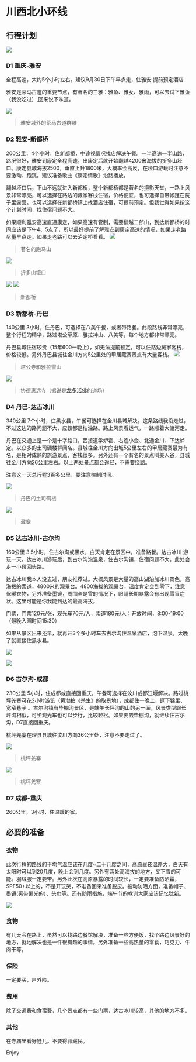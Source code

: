 # 川西北小环线
## 行程计划
 ![](img/1568645187717.jpg)

### D1 重庆-雅安 
全程高速，大约5个小时左右。建议9月30日下午早点走，住雅安 提前预定酒店.

雅安是茶马古道的重要节点，有著名的三雅：雅鱼、雅女、雅雨，可以去试下雅鱼（我没吃过）,回来说下味道。

![](img/ya.jpg)
> 雅安城外的茶马古道群雕

### D2 雅安-新都桥 
200公里，4个小时，住新都桥，中途视情况找店解决午餐。一半高速一半山路，路况很好，雅安到康定全程高速，出康定后就开始翻越4200米海拔的折多山垭口。康定县城海拔2500，垂直上升1800米，大概率会高反，在垭口游玩时注意不要激动、跑跳。建议准备歌曲《康定情歌》沿路播放。

翻越垭口后，下山不远就进入新都桥，整个新都桥都是著名的摄影天堂，一路上风景非常漂亮，可以选择在路边的藏家客栈住宿，价格便宜，也可选择自带帐篷在院子里露营。也可以选择在新都桥镇上找酒店住宿，可提前预定。但我觉得如果按这个计划时间，找住宿问题不大。

如果顺利雅安高速直通康定，如果高速有管制，需要翻越二郎山，到达新都桥的时间应该是下午4、5点了，所以最好提前了解雅安到康定高速的情况，如果走老路尽量早点走。如果走老路可以去泸定桥看看。
![](img/zds2.jpg)
> 著名的跑马山

![](img/zds.jpg)
> 折多山垭口

![](img/xdq1.jpg)
![](img/xdj2.jpg)
> 新都桥

### D3 新都桥-丹巴  
140公里 3小时，住丹巴，可选择在八美午餐，或者带路餐。此段路线非常漂亮，整个行程的精华，路过塔公草原、雅拉神山、八美等，每个地方都非常漂亮。

丹巴县城住宿较贵（15年600一晚上），如无法提前预定，可以住路边藏家客栈，价格较低。另外丹巴县城往金川方向5公里处的甲居藏寨景点有大量客栈。
![](img/tg.jpeg)
> 塔公寺和雅拉雪山

![](img/bm.jpeg)
> 协德惠远寺（据说是[龙多活佛](http://www.baike.com/wiki/%E9%BE%99%E5%A4%9A%E6%B4%BB%E4%BD%9B)的道场）

### D4 丹巴-达古冰川 
340公里 7个小时，住黑水县，午餐可选择在金川县城解决。这条路线我没走过，不过这边的路问题不大，应该都是柏油路。路上风景看运气，一路顺着大渡河走。

丹巴在交通上是一个是十字路口，西接道孚炉霍、右连小金、北通金川、下达泸定。以众多的土司碉楼群闻名。县城往金川方向出城5公里左右的甲居藏寨最为有名，是相对成熟的旅游景点，客栈很多。另外还有一个有名的景点叫美人谷，县城往金川方向26公里左右。以上两处景点都会途经，不需要绕路。

注意这一天总行程3百多公里，要注意控制时间。

![](img/db.jpg)
> 丹巴的土司碉楼

![](img/db2.png)
> 藏寨

### D5 达古冰川-古尔沟
160公里 3.5小时，住古尔沟或黑水，白天肯定在景区中，准备路餐。达古冰川 游玩一天。达古冰川游玩后，到古尔沟泡温泉，住古尔沟镇，住宿问题不大，此处会走一小段回头路。

达古冰川我本人没去过，朋友推荐过。大概风景是大量的高山湖泊加冰川景色，高海拔的索道，4800米的观景台。4800海拔的观景台，温度肯定会到零下，注意保暖衣物，另外准备墨镜，周围全是雪的情况下，眼睛长期暴露会有出现雪盲症状。这里可能是你我能到达的最高海拔。

门票，门票120元/张，观光车70元/人，索道180元/人；开放时间，8:00-19:00（最晚入园时间15:30）

如果从景区出来还早，就再开3个多小时车去古尔沟住温泉酒店，泡下温泉，太晚了就直接住黑水县。

![](img/dgbc.jpeg)

![](img/dgbc2.jpeg)



### D6 古尔沟-成都
230公里 5小时，住成都或直接回重庆，午餐可选择在汶川或都江堰解决。路过桃坪羌寨可花2小时游览（黄渤拍《杀生》的取景地），成都住一晚上，逛下锦里、宽窄巷子 。古尔沟镇有毕棚沟景区，是端午长坪沟的山的另一面，风景类型跟长坪沟相似，可坐观光车也可以步行，比较轻松。如果要去毕棚沟，就继续住古尔沟，D7直接回重庆。

桃坪羌寨在理县县城往汶川方向36公里处，注意不要走过了。

![](img/tpqz.jpeg)
> 桃坪羌寨

![](img/tpqz1.jpeg)
> 桃坪羌寨


### D7 成都-重庆
260公里，3小时，住温暖的家。

## 必要的准备
### 衣物
此次行程的路线的平均气温应该在几度~二十几度之间，高原昼夜温差大，白天有太阳时可以到20几度，晚上会到几度。另外有两处高海拔的地方，又下雪的可能。羽绒服一定要带。另外此次在高原暴露的时间较长，一定要准备防晒霜，SPF50+以上的，不是开玩笑，不准备回来准备脱皮。被动防晒方面，准备帽子、墨镜(买带偏光的）、头巾等。还有防雨措施，端午节的教训大家应该记忆犹新。

![](img/fs.jpg)

### 食物
有几天会在路上，虽然可以找路边餐馆解决，准备一些方便饭，找个路边风景好的地方，就地解决也是一件很有趣的事情。另外准备一些高热量的零食，巧克力、牛肉干等，

### 保险
一定要买，户外险。

### 费用
除了交通费和食宿费，几个景点都有一些门票，达古冰川较高，其他的地方不多。

### 其他
在寺庙里看好娃儿。不要得罪藏民。

Enjoy
